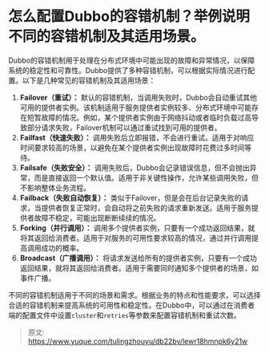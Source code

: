 # 怎么配置Dubbo的容错机制？举例说明不同的容错机制及其适用场景。

Dubbo的容错机制用于处理在分布式环境中可能出现的故障和异常情况，以保障系统的稳定性和可靠性。Dubbo提供了多种容错机制，可以根据实际情况进行配置。以下是几种常见的容错机制及其适用场景：

1.  **Failover（重试）：** 默认的容错机制，当调用失败时，Dubbo会自动重试其他可用的提供者实例。该机制适用于服务提供者实例较多、分布式环境中可能存在短暂故障的情况。例如，某个提供者实例由于网络抖动或者临时负载过高导致部分请求失败，Failover机制可以通过重试找到可用的提供者。 
2.  **Failfast（快速失败）：** 调用失败后立即报错，不会进行重试。适用于对响应时间要求较高的场景，以避免在某个提供者实例出现故障时花费过多时间等待。 
3.  **Failsafe（失败安全）：** 调用失败后，Dubbo会记录错误信息，但不会抛出异常，而是直接返回一个默认值。适用于非关键性操作，允许某些调用失败，但不影响整体业务流程。 
4.  **Failback（失败自动恢复）：** 类似于Failover，但是会在后台记录失败的请求，当提供者恢复正常时，会自动将之前失败的请求重新发送。适用于服务提供者故障不稳定，可能出现断断续续的情况。 
5.  **Forking（并行调用）：** 调用多个提供者实例，只要有一个成功返回结果，就将其返回给消费者。适用于对服务的可用性要求较高的情况，通过并行调用提高调用成功的概率。 
6.  **Broadcast（广播调用）：** 将请求发送给所有的提供者实例，只要有一个成功返回结果，就将其返回给消费者。适用于需要同时通知多个提供者的场景，如事件广播。 

不同的容错机制适用于不同的场景和需求。根据业务的特点和性能要求，可以选择合适的容错机制来提高系统的可用性和稳定性。在Dubbo中，可以通过在消费者端的配置文件中设置`cluster`和`retries`等参数来配置容错机制和重试次数。


> 原文: <https://www.yuque.com/tulingzhouyu/db22bv/lewr18hmnpk6y21w>